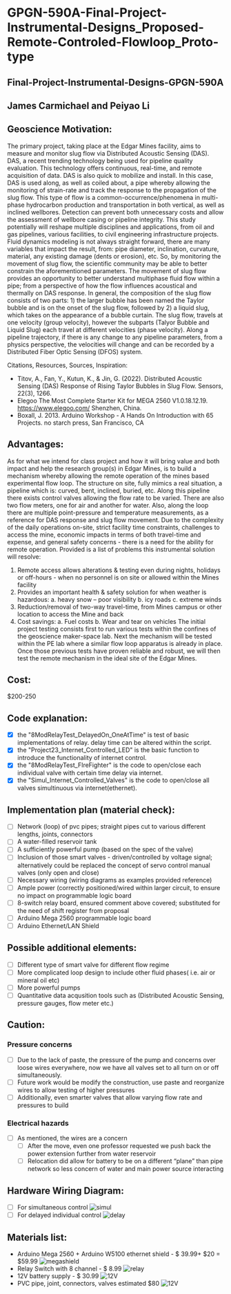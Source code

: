 # GPGN-590A-Final-Project-Instrumental-Designs_Proposed-Remote-Controled-Flowloop_Proto-type
## Final-Project-Instrumental-Designs-GPGN-590A
## James Carmichael and Peiyao Li

## Geoscience Motivation:
The primary project, taking place at the Edgar Mines facility, aims to measure and monitor slug flow via Distributed Acoustic Sensing (DAS). DAS, a recent trending technology being used for pipeline quality evaluation. This technology offers continuous, real-time, and remote acquisition of data.  DAS is also quick to mobilize and install. In this case, DAS is used along, as well as coiled about, a pipe whereby allowing the monitoring of strain-rate and track the response to the propagation of the slug flow. This type of flow is a common-occurrence/phenomena in multi-phase hydrocarbon production and transportation in both vertical, as well as inclined wellbores. Detection can prevent both unnecessary costs and allow the assessment of wellbore casing or pipeline integrity.  This study potentially will reshape multiple disciplines and applications, from oil and gas pipelines, various facilities, to civil engineering infrastructure projects. 
Fluid dynamics modeling is not always straight forward, there are many variables that impact the result, from: pipe diameter, inclination, curvature, material, any existing damage (dents or erosion), etc. So, by monitoring the movement of slug flow, the scientific community may be able to better constrain the aforementioned parameters.  The movement of slug flow provides an opportunity to better understand multiphase fluid flow within a pipe; from a perspective of how the flow influences acoustical and thermally on DAS response. In general, the composition of the slug flow consists of two parts: 1) the larger bubble has been named the Taylor bubble and is on the onset of the slug flow, followed by 2) a liquid slug, which takes on the appearance of a bubble curtain. The slug flow, travels at one velocity (group velocity), however the subparts (Talyor Bubble and Liquid Slug) each travel at different velocities (phase velocity). Along a pipeline trajectory, if there is any change to any pipeline parameters, from a physics perspective, the velocities will change and can be recorded by a Distributed Fiber Optic Sensing (DFOS) system.

Citations, Resources, Sources, Inspiration:
  - Titov, A., Fan, Y., Kutun, K., & Jin, G. (2022). Distributed Acoustic Sensing (DAS) Response of Rising Taylor Bubbles in Slug Flow. Sensors, 22(3), 1266.
  - Elegoo The Most Complete Starter Kit for MEGA 2560 V1.0.18.12.19. https://www.elegoo.com/ Shenzhen, China.
  - Boxall, J. 2013. Arduino Workshop - A Hands On Introduction with 65 Projects. no starch press, San Francisco, CA

## Advantages: 
As for what we intend for class project and how it will bring value and both impact and help the research group(s) in Edgar Mines, is to build a mechanism whereby allowing the remote operation of the mines based experimental flow loop. The structure on site, fully mimics a real situation, a pipeline which is: curved, bent, inclined, buried, etc. Along this pipeline there exists control valves allowing the flow rate to be varied. There are also two flow meters, one for air and another for water. Also, along the loop there are multiple point-pressure and temperature measurements, as a reference for DAS response and slug flow movement. Due to the complexity of the daily operations on-site, strict facility time constraints, challenges to access the mine, economic impacts in terms of both travel-time and expense, and general safety concerns - there is a need for the ability for remote operation. Provided is a list of problems this instrumental solution will resolve: 
1)	Remote access allows alterations & testing even during nights, holidays or off-hours - when no personnel is on site or allowed within the Mines facility
2)	Provides an important health & safety solution for when weather is hazardous: 
a.	heavy snow – poor visibility
b.	icy roads
c.	extreme winds
3)	Reduction/removal of two-way travel-time, from Mines campus or other location to access the Mine and back
4)	Cost savings:
a.	Fuel costs 
b.	Wear and tear on vehicles
The initial project testing consists first to run various tests within the confines of the geoscience maker-space lab. Next the mechanism will be tested within the PE lab where a similar flow loop apparatus is already in place. Once those previous tests have proven reliable and robust, we will then test the remote mechanism in the ideal site of the Edgar Mines.

## Cost: 
$200-250

## Code explanation:
- [x] the "8ModRelayTest_DelayedOn_OneAtTime" is test of basic implementations of relay. delay time can be altered within the script.
- [x] the "Project23_Internet_Controlled_LED" is the basic function to introduce the functionality of internet control.
- [x] the "8ModRelayTest_FIreFighter" is the code to open/close each individual valve with certain time delay via internet.
- [X] the "Simul_Internet_Controlled_Valves" is the code to open/close all valves simultinuous via internet(ethernet).

## Implementation plan (material check):
- [ ] Network (loop) of pvc pipes; straight pipes cut to various different lengths, joints, connectors 
- [ ] A water-filled reservoir tank
- [ ] A sufficiently powerful pump (based on the spec of the valve)
- [ ] Inclusion of those smart valves - driven/controlled by voltage signal; alternatively could be replaced the concept of servo control manual valves (only open and close)
- [ ] Necessary wiring (wiring diagrams as examples provided reference)
- [ ] Ample power (correctly positioned/wired within larger circuit, to ensure no impact on programmable logic board
- [ ] 8-switch relay board, ensured comment above covered; substituted for the need of shift register from proposal 
- [ ] Arduino Mega 2560 programmable logic board
- [ ] Arduino Ethernet/LAN Shield

## Possible additional elements: 
- [ ] Different type of smart valve for different flow regime
- [ ] More complicated loop design to include other fluid phases( i.e. air or mineral oil etc)
- [ ] More powerful pumps
- [ ] Quantitative data acqusition tools such as (Distributed Acoustic Sensing, pressure gauges, flow meter etc.)

## Caution:
### Pressure concerns
- [ ] Due to the lack of paste, the pressure of the pump and concerns over loose wires everywhere, now we have all valves set to all turn on or off simultaneously.
- [ ] Future work would be modify the construction, use paste and reorganize wires to allow testing of higher pressures
- [ ] Additionally, even smarter valves that allow varying flow rate and pressures to build
### Electrical hazards
- [ ] As mentioned, the wires are a concern
  - [ ] After the move, even one professor requested we push back the power extension further from water reservoir
  - [ ] Relocation did allow for battery to be on a different “plane” than pipe network so less concern of water and main     power source interacting

## Hardware Wiring Diagram:
- [ ] For simultaneous control
![simul](/../main/simul.JPG)
- [ ] For delayed individual control
![delay](/../main/delay.JPG)

## Materials list:
- Arduino Mega 2560 + Arduino W5100 ethernet shield - $ 39.99+ $20 =  $59.99
![megashield](/../main/Prototype_photos/1.jpg) 
- Relay Switch with 8 channel - $ 8.99
![relay](/../main/Prototype_photos/5.jpg)
- 12V battery supply - $ 30.99
![12V](/../main/Prototype_photos/4.jpg)
- PVC pipe, joint, connectors, valves  estimated $80
![12V](/../main/Prototype_photos/7.jpg)
